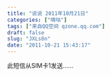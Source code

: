 ```yaml
---
title: "说说 2011年10月21日"
categories: ["嘀咕"]
tags: ["来自QQ空间 qzone.qq.com"]
draft: false
slug: "JXLs8n"
date: "2011-10-21 15:43:17"
---
```


此短信从SIM卡1发送……
